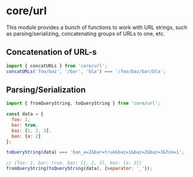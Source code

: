 # core/url

This module provides a bunch of functions to work with URL strings, such as parsing/serializing, concatenating groups of URLs to one, etc.

## Concatenation of URL-s

```js
import { concatURLs } from 'core/url';
concatURLs('foo/baz', '/bar', 'bla') === '/foo/baz/bar/bla';
```

## Parsing/Serialization

```js
import { fromQueryString, toQueryString } from 'core/url';

const data = {
  foo: 1,
  bar: true,
  baz: [1, 2, 3],
  ban: {a: 2}
};

toQueryString(data) === 'ban_a=2&bar=true&baz=1&baz=2&baz=3&foo=1';

// {foo: 1, bar: true, baz: [1, 2, 3], ban: {a: 2}}
fromQueryString(toQueryString(data), {separator: '_'});
```
